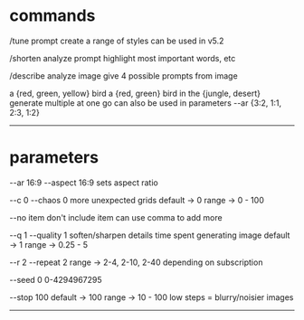 
# commands

/tune prompt
create a range of styles
can be used in v5.2

/shorten
analyze prompt
highlight most important words, etc

/describe
analyze image
give 4 possible prompts from image

a {red, green, yellow} bird
a {red, green} bird in the {jungle, desert}
generate multiple at one go
can also be used in parameters
--ar {3:2, 1:1, 2:3, 1:2}

---

# parameters

--ar 16:9
--aspect 16:9
sets aspect ratio

--c 0
--chaos 0
more unexpected grids
default → 0
range → 0 - 100

--no item
don't include item
can use comma to add more

--q 1
--quality 1
soften/sharpen details
time spent generating image
default → 1
range → 0.25 - 5

--r 2
--repeat 2
range → 2-4, 2-10, 2-40
depending on subscription

--seed 0
0-4294967295

--stop 100
default → 100
range → 10 - 100
low steps = blurry/noisier images

---
